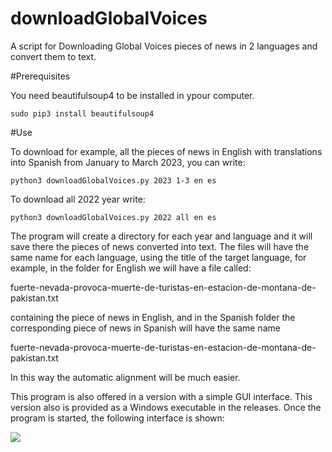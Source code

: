 # downloadGlobalVoices
A script for Downloading Global Voices pieces of news in 2 languages and convert them to text.

#Prerequisites

You need beautifulsoup4 to be installed in ypour computer.

```sudo pip3 install beautifulsoup4```

#Use

To download for example, all the pieces of news in English with translations into Spanish from January to March 2023, you can write:

```python3 downloadGlobalVoices.py 2023 1-3 en es```

To download all 2022 year write:

```python3 downloadGlobalVoices.py 2022 all en es```

The program will create a directory for each year and language and it will save there the pieces of news converted into text. The files will have the same name for each language, using the title of the target language, for example, in the folder for English we will have a file called:

fuerte-nevada-provoca-muerte-de-turistas-en-estacion-de-montana-de-pakistan.txt

containing the piece of news in English, and in the Spanish folder the corresponding piece of news in Spanish will have the same name

fuerte-nevada-provoca-muerte-de-turistas-en-estacion-de-montana-de-pakistan.txt

In this way the automatic alignment will be much easier.

This program is also offered in a version with a simple GUI interface. This version also is provided as a Windows executable in the releases. Once the program is started, the following interface is shown:

![](https://github.com/mtuoc/tutorials/blob/main/images/downloadGlobalVoicesGUI.JPG)


